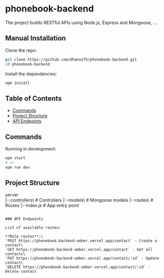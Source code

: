 # phonebook-backend

The project builds RESTful APIs using Node.js, Express and Mongoose, ...

## Manual Installation

Clone the repo:

```bash
git clone https://github.com/dhanno75/phonebook-backend.git
cd phonebook-backend
```

Install the dependencies:

```bash
npm install
```

## Table of Contents

- [Commands](#commands)
- [Project Structure](#project-structure)
- [API Endpoints](#api-endpoints)

## Commands

Running in development:

```bash
npm start
# or
npm run dev
```

## Project Structure

server\
 |--controllers\    # Controllers
 |--models\         # Mongoose models
 |--routes\         # Routes
 |--index.js        # App entry point
```

### API Endpoints

List of available routes:

**Role routes**:\
`POST https://phonebook-backend-umber.vercel.app/contact` - Create a contact\
`GET https://phonebook-backend-umber.vercel.app/contact` - Get all contacts\
`PUT https://phonebook-backend-umber.vercel.app/contact/:id` - Update contact\
`DELETE https://phonebook-backend-umber.vercel.app/contact/:id` - Delete contact
